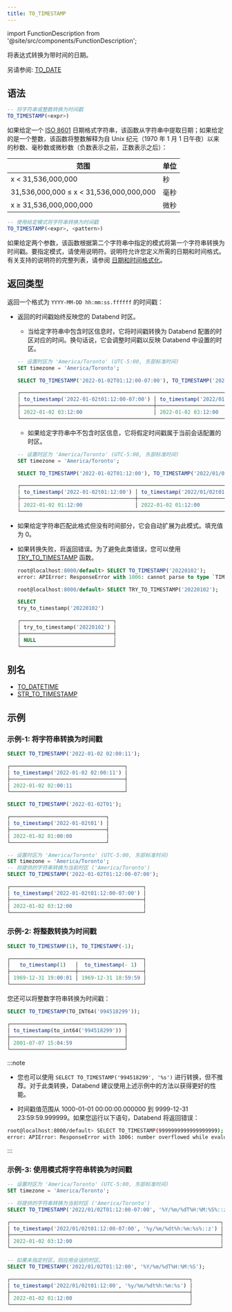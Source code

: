 ```yaml
---
title: TO_TIMESTAMP
---
```

import FunctionDescription from '@site/src/components/FunctionDescription';

<FunctionDescription description="引入或更新: v1.2.575"/>

将表达式转换为带时间的日期。

另请参阅: [TO_DATE](to-date)

## 语法

```sql
-- 将字符串或整数转换为时间戳
TO_TIMESTAMP(<expr>)
```

如果给定一个 [ISO 8601](https://en.wikipedia.org/wiki/ISO_8601) 日期格式字符串，该函数从字符串中提取日期；如果给定的是一个整数，该函数将整数解释为自 Unix 纪元（1970 年 1 月 1 日午夜）以来的秒数、毫秒数或微秒数（负数表示之前，正数表示之后）：

| 范围                                       | 单位                 |
|---------------------------------------------|----------------------|
| x < 31,536,000,000                          | 秒                   |
| 31,536,000,000 ≤ x < 31,536,000,000,000     | 毫秒                 |
| x ≥ 31,536,000,000,000                      | 微秒                 |

```sql
-- 使用给定模式将字符串转换为时间戳
TO_TIMESTAMP(<expr>, <pattern>)
```

如果给定两个参数，该函数根据第二个字符串中指定的模式将第一个字符串转换为时间戳。要指定模式，请使用说明符。说明符允许您定义所需的日期和时间格式。有关支持的说明符的完整列表，请参阅 [日期和时间格式化](../../00-sql-reference/10-data-types/20-data-type-time-date-types.md#formatting-date-and-time)。

## 返回类型

返回一个格式为 `YYYY-MM-DD hh:mm:ss.ffffff` 的时间戳：

- 返回的时间戳始终反映您的 Databend 时区。
    - 当给定字符串中包含时区信息时，它将时间戳转换为 Databend 配置的时区对应的时间。换句话说，它会调整时间戳以反映 Databend 中设置的时区。

    ```sql
    -- 设置时区为 'America/Toronto' (UTC-5:00, 东部标准时间)
    SET timezone = 'America/Toronto';

    SELECT TO_TIMESTAMP('2022-01-02T01:12:00-07:00'), TO_TIMESTAMP('2022/01/02T01:12:00-07:00', '%Y/%m/%dT%H:%M:%S%::z');

    ┌────────────────────────────────────────────────────────────────────────────────────────────────────────────────┐
    │ to_timestamp('2022-01-02t01:12:00-07:00') │ to_timestamp('2022/01/02t01:12:00-07:00', '%y/%m/%dt%h:%m:%s%::z') │
    ├───────────────────────────────────────────┼────────────────────────────────────────────────────────────────────┤
    │ 2022-01-02 03:12:00                       │ 2022-01-02 03:12:00                                                │
    └────────────────────────────────────────────────────────────────────────────────────────────────────────────────┘
    ```

    - 如果给定字符串中不包含时区信息，它将假定时间戳属于当前会话配置的时区。

    ```sql
    -- 设置时区为 'America/Toronto' (UTC-5:00, 东部标准时间)
    SET timezone = 'America/Toronto';
    
    SELECT TO_TIMESTAMP('2022-01-02T01:12:00'), TO_TIMESTAMP('2022/01/02T01:12:00', '%Y/%m/%dT%H:%M:%S');

    ┌────────────────────────────────────────────────────────────────────────────────────────────────┐
    │ to_timestamp('2022-01-02t01:12:00') │ to_timestamp('2022/01/02t01:12:00', '%y/%m/%dt%h:%m:%s') │
    ├─────────────────────────────────────┼──────────────────────────────────────────────────────────┤
    │ 2022-01-02 01:12:00                 │ 2022-01-02 01:12:00                                      │
    └────────────────────────────────────────────────────────────────────────────────────────────────┘
    ```

- 如果给定字符串匹配此格式但没有时间部分，它会自动扩展为此模式。填充值为 0。
- 如果转换失败，将返回错误。为了避免此类错误，您可以使用 [TRY_TO_TIMESTAMP](try-to-timestamp.md) 函数。

    ```sql
    root@localhost:8000/default> SELECT TO_TIMESTAMP('20220102');
    error: APIError: ResponseError with 1006: cannot parse to type `TIMESTAMP` while evaluating function `to_timestamp('20220102')`

    root@localhost:8000/default> SELECT TRY_TO_TIMESTAMP('20220102');

    SELECT
    try_to_timestamp('20220102')

    ┌──────────────────────────────┐
    │ try_to_timestamp('20220102') │
    ├──────────────────────────────┤
    │ NULL                         │
    └──────────────────────────────┘
    ```

## 别名

- [TO_DATETIME](to-datetime.md)
- [STR_TO_TIMESTAMP](str-to-timestamp.md)

## 示例

### 示例-1: 将字符串转换为时间戳

```sql
SELECT TO_TIMESTAMP('2022-01-02 02:00:11');

┌─────────────────────────────────────┐
│ to_timestamp('2022-01-02 02:00:11') │
├─────────────────────────────────────┤
│ 2022-01-02 02:00:11                 │
└─────────────────────────────────────┘

SELECT TO_TIMESTAMP('2022-01-02T01');

┌───────────────────────────────┐
│ to_timestamp('2022-01-02t01') │
├───────────────────────────────┤
│ 2022-01-02 01:00:00           │
└───────────────────────────────┘

-- 设置时区为 'America/Toronto' (UTC-5:00, 东部标准时间)
SET timezone = 'America/Toronto';
-- 将提供的字符串转换为当前时区 ('America/Toronto')
SELECT TO_TIMESTAMP('2022-01-02T01:12:00-07:00');

┌───────────────────────────────────────────┐
│ to_timestamp('2022-01-02t01:12:00-07:00') │
├───────────────────────────────────────────┤
│ 2022-01-02 03:12:00                       │
└───────────────────────────────────────────┘
```

### 示例-2: 将整数转换为时间戳

```sql
SELECT TO_TIMESTAMP(1), TO_TIMESTAMP(-1);

┌───────────────────────────────────────────┐
│   to_timestamp(1)   │  to_timestamp(- 1)  │
├─────────────────────┼─────────────────────┤
│ 1969-12-31 19:00:01 │ 1969-12-31 18:59:59 │
└───────────────────────────────────────────┘
```

您还可以将整数字符串转换为时间戳：

```sql
SELECT TO_TIMESTAMP(TO_INT64('994518299'));

┌─────────────────────────────────────┐
│ to_timestamp(to_int64('994518299')) │
├─────────────────────────────────────┤
│ 2001-07-07 15:04:59                 │
└─────────────────────────────────────┘
```

:::note
- 您也可以使用 `SELECT TO_TIMESTAMP('994518299', '%s')` 进行转换，但不推荐。对于此类转换，Databend 建议使用上述示例中的方法以获得更好的性能。

- 时间戳值范围从 1000-01-01 00:00:00.000000 到 9999-12-31 23:59:59.999999。如果您运行以下语句，Databend 将返回错误：

```bash
root@localhost:8000/default> SELECT TO_TIMESTAMP(9999999999999999999);
error: APIError: ResponseError with 1006: number overflowed while evaluating function `to_int64(9999999999999999999)`
```
:::

### 示例-3: 使用模式将字符串转换为时间戳

```sql
-- 设置时区为 'America/Toronto' (UTC-5:00, 东部标准时间)
SET timezone = 'America/Toronto';

-- 将提供的字符串转换为当前时区 ('America/Toronto')
SELECT TO_TIMESTAMP('2022/01/02T01:12:00-07:00', '%Y/%m/%dT%H:%M:%S%::z');

┌────────────────────────────────────────────────────────────────────┐
│ to_timestamp('2022/01/02t01:12:00-07:00', '%y/%m/%dt%h:%m:%s%::z') │
├────────────────────────────────────────────────────────────────────┤
│ 2022-01-02 03:12:00                                                │
└────────────────────────────────────────────────────────────────────┘

-- 如果未指定时区，则应用会话的时区。
SELECT TO_TIMESTAMP('2022/01/02T01:12:00', '%Y/%m/%dT%H:%M:%S');

┌──────────────────────────────────────────────────────────┐
│ to_timestamp('2022/01/02t01:12:00', '%y/%m/%dt%h:%m:%s') │
├──────────────────────────────────────────────────────────┤
│ 2022-01-02 01:12:00                                      │
└──────────────────────────────────────────────────────────┘
```